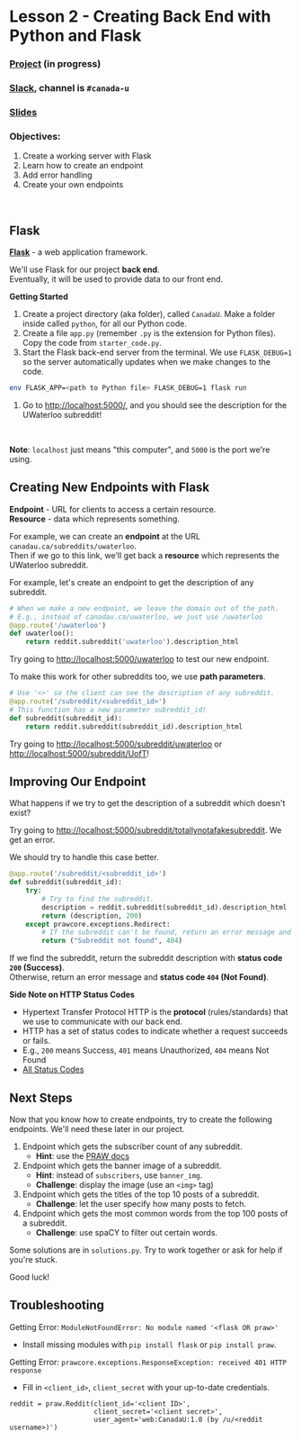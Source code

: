 # Lesson 2 - Creating Back End with Python and Flask

### [Project](https://github.com/MichaelAEden/DashForReddit) (in progress)
### [Slack](https://bit.ly/uwcoffeencodeslack), channel is `#canada-u`
### [Slides](https://docs.google.com/presentation/d/18-MUzNydWRpT18ApmdO-NtWpsA37nJWxK2VkwJjHj90/edit?usp=sharing)

### Objectives:

1. Create a working server with Flask
2. Learn how to create an endpoint
3. Add error handling
4. Create your own endpoints
<br>

## Flask

<b>[Flask](https://flask.palletsprojects.com/en/1.1.x/)</b> - a web application framework.
<br>

We'll use Flask for our project <b>back end</b>.
<br>
Eventually, it will be used to provide data to our front end.

<b>Getting Started</b>

1. Create a project directory (aka folder), called `CanadaU`. Make a folder inside called `python`, for all our Python code.
1. Create a file `app.py` (remember `.py` is the extension for Python files). Copy the code from `starter_code.py`.
1. Start the Flask back-end server from the terminal. We use `FLASK_DEBUG=1` so the server automatically updates when we make changes to the code.
```bash
env FLASK_APP=<path to Python file> FLASK_DEBUG=1 flask run
```
1. Go to <http://localhost:5000/>, and you should see the description for the UWaterloo subreddit!
<br>

<b>Note</b>: `localhost` just means "this computer", and `5000` is the port we're using.

## Creating New Endpoints with Flask

<b>Endpoint</b> - URL for clients to access a certain resource.
<br>
<b>Resource</b> - data which represents something.

For example, we can create an <b>endpoint</b> at the URL `canadau.ca/subreddits/uwaterloo`.
<br>
Then if we go to this link, we'll get back a <b>resource</b> which represents the UWaterloo subreddit.

For example, let's create an endpoint to get the description of any subreddit.

```python
# When we make a new endpoint, we leave the domain out of the path.
# E.g., instead of canadau.ca/uwaterloo, we just use /uwaterloo
@app.route('/uwaterloo')
def uwaterloo():
    return reddit.subreddit('uwaterloo').description_html
```

Try going to <http://localhost:5000/uwaterloo> to test our new endpoint.

To make this work for other subreddits too, we use <b>path parameters</b>.

```python
# Use '<>' so the client can see the description of any subreddit.
@app.route('/subreddit/<subreddit_id>')
# This function has a new parameter subreddit_id!
def subreddit(subreddit_id):
    return reddit.subreddit(subreddit_id).description_html
```

Try going to <http://localhost:5000/subreddit/uwaterloo> or <http://localhost:5000/subreddit/UofT>!

## Improving Our Endpoint

What happens if we try to get the description of a subreddit which doesn't exist?

Try going to <http://localhost:5000/subreddit/totallynotafakesubreddit>. We get an error.

We should try to handle this case better.

```python
@app.route('/subreddit/<subreddit_id>')
def subreddit(subreddit_id):
    try:
    	# Try to find the subreddit.
    	description = reddit.subreddit(subreddit_id).description_html
        return (description, 200)
    except prawcore.exceptions.Redirect:
    	# If the subreddit can't be found, return an error message and error code.
        return ("Subreddit not found", 404)
```

<!-- NOTE: some people may not be familiar with try-catch statements. -->
If we find the subreddit, return the subreddit description with <b>status code `200` (Success)</b>.
<br>
Otherwise, return an error message and <b>status code `404` (Not Found)</b>.

<b>Side Note on HTTP Status Codes</b>
- Hypertext Transfer Protocol HTTP is the <b>protocol</b> (rules/standards) that we use to communicate with our back end.
- HTTP has a set of status codes to indicate whether a request succeeds or fails.
- E.g., `200` means Success, `401` means Unauthorized, `404` means Not Found
- [All Status Codes](https://developer.mozilla.org/en-US/docs/Web/HTTP/Status)

## Next Steps

Now that you know how to create endpoints, try to create the following endpoints.
We'll need these later in our project.

1. Endpoint which gets the subscriber count of any subreddit.
	- <b>Hint</b>: use the [PRAW docs](https://praw.readthedocs.io/en/latest/code_overview/models/subreddit.html)
2. Endpoint which gets the banner image of a subreddit.
	- <b>Hint</b>: instead of `subscribers`, use `banner_img`.
	- <b>Challenge</b>: display the image (use an `<img>` tag)
3. Endpoint which gets the titles of the top 10 posts of a subreddit.
    - <b>Challenge</b>: let the user specify how many posts to fetch.
4. Endpoint which gets the most common words from the top 100 posts of a subreddit.
	- <b>Challenge</b>: use spaCY to filter out certain words.

Some solutions are in `solutions.py`. Try to work together or ask for help if you're stuck.

Good luck!

## Troubleshooting

Getting Error: `ModuleNotFoundError: No module named '<flask OR praw>'`
- Install missing modules with `pip install flask` or `pip install praw`.

Getting Error: `prawcore.exceptions.ResponseException: received 401 HTTP response`
- Fill in `<client_id>`, `client_secret` with your up-to-date credentials.
```
reddit = praw.Reddit(client_id='<client ID>',
                     client_secret='<client secret>',
                     user_agent='web:CanadaU:1.0 (by /u/<reddit username>)')
```

